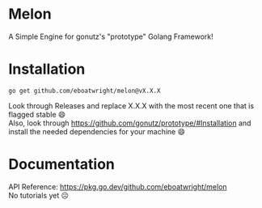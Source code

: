 # Melon
 A Simple Engine for gonutz's "prototype" Golang Framework!

# Installation
```
go get github.com/eboatwright/melon@vX.X.X
```
 Look through Releases and replace X.X.X with the most recent one that is flagged stable :smile:<br />
 Also, look through https://github.com/gonutz/prototype/#Installation and install the needed dependencies for your machine :smile:

# Documentation
 API Reference: https://pkg.go.dev/github.com/eboatwright/melon <br />
 No tutorials yet ☹️
